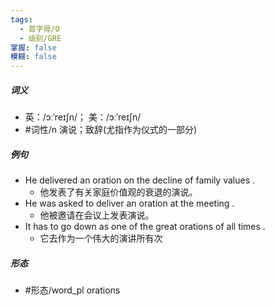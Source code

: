 ```yaml
---
tags:
  - 首字母/O
  - 级别/GRE
掌握: false
模糊: false
---
```

##### 词义
- 英：/ɔːˈreɪʃn/； 美：/ɔːˈreɪʃn/
- #词性/n  演说；致辞(尤指作为仪式的一部分)
##### 例句
- He delivered an oration on the decline of family values .
	- 他发表了有关家庭价值观的衰退的演说。
- He was asked to deliver an oration at the meeting .
	- 他被邀请在会议上发表演说。
- It has to go down as one of the great orations of all times .
	- 它去作为一个伟大的演讲所有次
##### 形态
- #形态/word_pl orations
